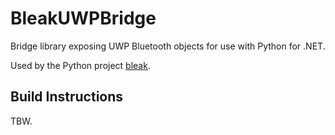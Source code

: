 # BleakUWPBridge
Bridge library exposing UWP Bluetooth objects for use with Python for .NET.

Used by the Python project [bleak](https://github.com/hbldh/bleak).

## Build Instructions

TBW.
